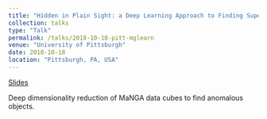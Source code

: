 ```yaml
---
title: "Hidden in Plain Sight: a Deep Learning Approach to Finding Supernovae in Galaxy Maps"
collection: talks
type: "Talk"
permalink: /talks/2018-10-18-pitt-mglearn
venue: "University of Pittsburgh"
date: 2018-10-18
location: "Pittsburgh, PA, USA"
---
```


[Slides](https://bretthandrews.github.io/files/talks/2018-10-18-pitt-mglearn.html)

Deep dimensionality reduction of MaNGA data cubes to find anomalous objects.
